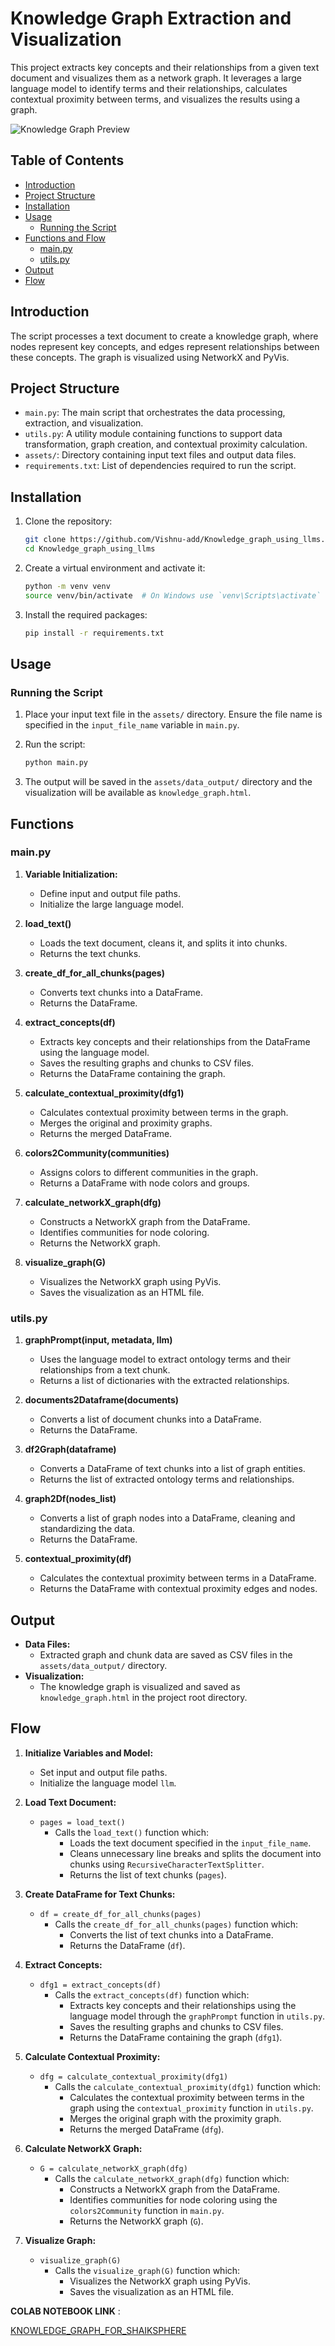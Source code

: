 # Knowledge Graph Extraction and Visualization

This project extracts key concepts and their relationships from a given text document and visualizes them as a network graph. It leverages a large language model to identify terms and their relationships, calculates contextual proximity between terms, and visualizes the results using a graph.

![Knowledge Graph Preview](./assets/GRAPH%20pic.png)

## Table of Contents

- [Introduction](#introduction)
- [Project Structure](#project-structure)
- [Installation](#installation)
- [Usage](#usage)
  - [Running the Script](#running-the-script)
- [Functions and Flow](#functions)
  - [main.py](#mainpy)
  - [utils.py](#utilspy)
- [Output](#output)
- [Flow](#flow)

## Introduction

The script processes a text document to create a knowledge graph, where nodes represent key concepts, and edges represent relationships between these concepts. The graph is visualized using NetworkX and PyVis.

## Project Structure

- `main.py`: The main script that orchestrates the data processing, extraction, and visualization.
- `utils.py`: A utility module containing functions to support data transformation, graph creation, and contextual proximity calculation.
- `assets/`: Directory containing input text files and output data files.
- `requirements.txt`: List of dependencies required to run the script.

## Installation

1. Clone the repository:
    ```bash
    git clone https://github.com/Vishnu-add/Knowledge_graph_using_llms.git
    cd Knowledge_graph_using_llms
    ```

2. Create a virtual environment and activate it:
    ```bash
    python -m venv venv
    source venv/bin/activate  # On Windows use `venv\Scripts\activate`
    ```

3. Install the required packages:
    ```bash
    pip install -r requirements.txt
    ```

## Usage

### Running the Script

1. Place your input text file in the `assets/` directory. Ensure the file name is specified in the `input_file_name` variable in `main.py`.

2. Run the script:
    ```bash
    python main.py
    ```

3. The output will be saved in the `assets/data_output/` directory and the visualization will be available as `knowledge_graph.html`.

## Functions

### main.py

1. **Variable Initialization:**
    - Define input and output file paths.
    - Initialize the large language model.

2. **load_text()**
    - Loads the text document, cleans it, and splits it into chunks.
    - Returns the text chunks.

3. **create_df_for_all_chunks(pages)**
    - Converts text chunks into a DataFrame.
    - Returns the DataFrame.

4. **extract_concepts(df)**
    - Extracts key concepts and their relationships from the DataFrame using the language model.
    - Saves the resulting graphs and chunks to CSV files.
    - Returns the DataFrame containing the graph.

5. **calculate_contextual_proximity(dfg1)**
    - Calculates contextual proximity between terms in the graph.
    - Merges the original and proximity graphs.
    - Returns the merged DataFrame.

6. **colors2Community(communities)**
    - Assigns colors to different communities in the graph.
    - Returns a DataFrame with node colors and groups.

7. **calculate_networkX_graph(dfg)**
    - Constructs a NetworkX graph from the DataFrame.
    - Identifies communities for node coloring.
    - Returns the NetworkX graph.

8. **visualize_graph(G)**
    - Visualizes the NetworkX graph using PyVis.
    - Saves the visualization as an HTML file.

### utils.py

1. **graphPrompt(input, metadata, llm)**
    - Uses the language model to extract ontology terms and their relationships from a text chunk.
    - Returns a list of dictionaries with the extracted relationships.

2. **documents2Dataframe(documents)**
    - Converts a list of document chunks into a DataFrame.
    - Returns the DataFrame.

3. **df2Graph(dataframe)**
    - Converts a DataFrame of text chunks into a list of graph entities.
    - Returns the list of extracted ontology terms and relationships.

4. **graph2Df(nodes_list)**
    - Converts a list of graph nodes into a DataFrame, cleaning and standardizing the data.
    - Returns the DataFrame.

5. **contextual_proximity(df)**
    - Calculates the contextual proximity between terms in a DataFrame.
    - Returns the DataFrame with contextual proximity edges and nodes.

## Output

- **Data Files:** 
  - Extracted graph and chunk data are saved as CSV files in the `assets/data_output/` directory.
- **Visualization:**
  - The knowledge graph is visualized and saved as `knowledge_graph.html` in the project root directory.


## Flow

1. **Initialize Variables and Model:**
    - Set input and output file paths.
    - Initialize the language model `llm`.

2. **Load Text Document:**
    - `pages = load_text()`
      - Calls the `load_text()` function which:
        - Loads the text document specified in the `input_file_name`.
        - Cleans unnecessary line breaks and splits the document into chunks using `RecursiveCharacterTextSplitter`.
        - Returns the list of text chunks (`pages`).

3. **Create DataFrame for Text Chunks:**
    - `df = create_df_for_all_chunks(pages)`
      - Calls the `create_df_for_all_chunks(pages)` function which:
        - Converts the list of text chunks into a DataFrame.
        - Returns the DataFrame (`df`).

4. **Extract Concepts:**
    - `dfg1 = extract_concepts(df)`
      - Calls the `extract_concepts(df)` function which:
        - Extracts key concepts and their relationships using the language model through the `graphPrompt` function in `utils.py`.
        - Saves the resulting graphs and chunks to CSV files.
        - Returns the DataFrame containing the graph (`dfg1`).

5. **Calculate Contextual Proximity:**
    - `dfg = calculate_contextual_proximity(dfg1)`
      - Calls the `calculate_contextual_proximity(dfg1)` function which:
        - Calculates the contextual proximity between terms in the graph using the `contextual_proximity` function in `utils.py`.
        - Merges the original graph with the proximity graph.
        - Returns the merged DataFrame (`dfg`).

6. **Calculate NetworkX Graph:**
    - `G = calculate_networkX_graph(dfg)`
      - Calls the `calculate_networkX_graph(dfg)` function which:
        - Constructs a NetworkX graph from the DataFrame.
        - Identifies communities for node coloring using the `colors2Community` function in `main.py`.
        - Returns the NetworkX graph (`G`).

7. **Visualize Graph:**
    - `visualize_graph(G)`
      - Calls the `visualize_graph(G)` function which:
        - Visualizes the NetworkX graph using PyVis.
        - Saves the visualization as an HTML file.


**COLAB NOTEBOOK LINK** :

[KNOWLEDGE_GRAPH_FOR_SHAIKSPHERE](https://colab.research.google.com/drive/10Wha9JfOBHekJ7BTZdofu6gsOijBkqAU?usp=sharing)